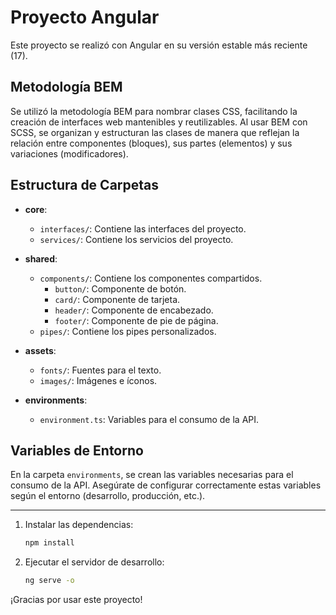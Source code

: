 # Proyecto Angular

Este proyecto se realizó con Angular en su versión estable más reciente (17). 

## Metodología BEM
Se utilizó la metodología BEM para nombrar clases CSS, facilitando la creación de interfaces web mantenibles y reutilizables. Al usar BEM con SCSS, se organizan y estructuran las clases de manera que reflejan la relación entre componentes (bloques), sus partes (elementos) y sus variaciones (modificadores).


## Estructura de Carpetas

- **core**: 
  - `interfaces/`: Contiene las interfaces del proyecto.
  - `services/`: Contiene los servicios del proyecto.

- **shared**: 
  - `components/`: Contiene los componentes compartidos.
    - `button/`: Componente de botón.
    - `card/`: Componente de tarjeta.
    - `header/`: Componente de encabezado.
    - `footer/`: Componente de pie de página.
  - `pipes/`: Contiene los pipes personalizados.

- **assets**: 
  - `fonts/`: Fuentes para el texto.
  - `images/`: Imágenes e íconos.

- **environments**: 
  - `environment.ts`: Variables para el consumo de la API.

## Variables de Entorno

En la carpeta `environments`, se crean las variables necesarias para el consumo de la API. Asegúrate de configurar correctamente estas variables según el entorno (desarrollo, producción, etc.).

---
1. Instalar las dependencias:

    ```bash
    npm install
    ```

2. Ejecutar el servidor de desarrollo:

    ```bash
    ng serve -o
    ```



¡Gracias por usar este proyecto!
